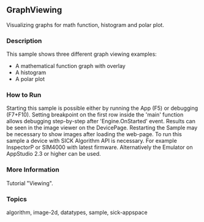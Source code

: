 ## GraphViewing

Visualizing graphs for math function, histogram and polar plot.

### Description

This sample shows three different graph viewing examples:
 - A mathematical function graph with overlay
 - A histogram
 - A polar plot

### How to Run

Starting this sample is possible either by running the App (F5) or
debugging (F7+F10). Setting breakpoint on the first row inside the 'main'
function allows debugging step-by-step after 'Engine.OnStarted' event.
Results can be seen in the image viewer on the DevicePage.
Restarting the Sample may be necessary to show images after loading the web-page.
To run this sample a device with SICK Algorithm API is necessary.
For example InspectorP or SIM4000 with latest firmware. Alternatively the
Emulator on AppStudio 2.3 or higher can be used.

### More Information

Tutorial "Viewing".


### Topics

algorithm, image-2d, datatypes, sample, sick-appspace
